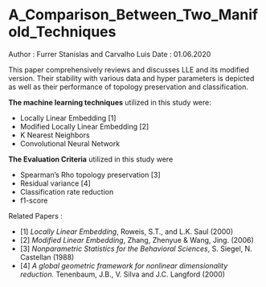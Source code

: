 # A_Comparison_Between_Two_Manifold_Techniques
Author : Furrer Stanislas and Carvalho Luis
Date   : 01.06.2020

This paper comprehensively reviews and discusses LLE and its modified version. Their stability with various data and hyper parameters is depicted as well as their performance of topology preservation and classification.

**The machine learning techniques** utilized in this study were:
* Locally Linear Embedding [1]
* Modified Locally Linear Embedding [2]
* K Nearest Neighbors
* Convolutional Neural Network

**The Evaluation Criteria** utilized in this study were
* Spearman’s Rho topology preservation [3]
* Residual variance [4]
* Classification rate reduction
* f1-score

Related Papers :
* [1] *Locally Linear Embedding*, Roweis, S.T., and L.K. Saul (2000)
* [2] *Modified Linear Embedding*, Zhang, Zhenyue & Wang, Jing. (2006)
* [3] *Nonparametric Statistics for the Behavioral Sciences*, S. Siegel, N. Castellan (1988)
* [4] *A global geometric framework for nonlinear dimensionality reduction.* Tenenbaum, J.B., V. Silva and J.C. Langford (2000)
